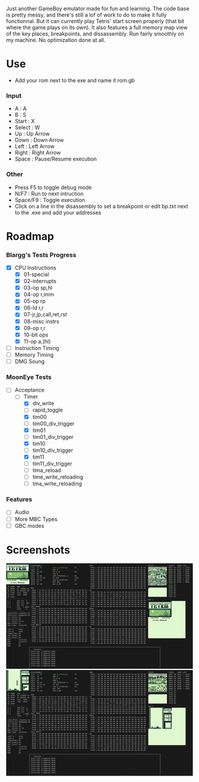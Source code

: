 Just another GameBoy emulator made for fun and learning. The code base is pretty messy, and there's still a lof of work to do to make it fully functionnal. But it can currently play Tetris' start screen properly (that bit where the game plays on its own). It also features a full memory map view of the key places, breakpoints, and dissassembly.
Run fairly smoothly on my machine. No optimization done at all. 

# Use 
- Add your rom next to the exe and name it rom.gb   

### Input
- A : A
- B : S
- Start : X
- Select : W
- Up : Up Arrow
- Down : Down Arrow
- Left : Left Arrow
- Right : Right Arrow
- Space : Pause/Resume execution

### Other
- Press F5 to toggle debug mode
- N/F7 : Run to next intruction
- Space/F9 : Toggle execution
- Click on a line in the disassembly to set a breakpoint or edit bp.txt next to the .exe and add your addresses

# Roadmap
### Blargg's Tests Progress
 - [X] CPU Instructions 
     - [X] 01-special
     - [X] 02-interrupts
     - [X] 03-op sp,hl
     - [X] 04-op r,imm
     - [X] 05-op rp
     - [X] 06-ld r,r
     - [X] 07-jr,jp,call,ret,rst
     - [X] 08-misc instrs
     - [X] 09-op r,r
     - [X] 10-bit ops
     - [X] 11-op a,(hl)
 - [ ] Instruction Timing
 - [ ] Memory Timing
 - [ ] DMG Soung

### MoonEye Tests 
 - [ ] Acceptance
    - [ ] Timer
        - [X] div_write
        - [ ] rapid_toggle
        - [X] tim00
        - [ ] tim00_div_trigger
        - [X] tim01
        - [ ] tim01_div_trigger
        - [X] tim10
        - [ ] tim10_div_trigger
        - [X] tim11
        - [ ] tim11_div_trigger
        - [ ] tima_reload
        - [ ] time_write_reloading
        - [ ] tma_write_reloading

### Features
- [ ] Audio
- [ ] More MBC Types
- [ ] GBC modes

# Screenshots
![1](https://github.com/Sl3dge78/gb_emu/blob/main/screenshots/1.png?raw=true)  
![1](https://github.com/Sl3dge78/gb_emu/blob/main/screenshots/2.png?raw=true)  
